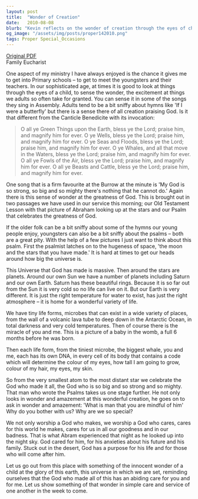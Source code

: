 ```yaml
---
layout: post
title:  "Wonder of Creation"
date:   2010-08-08
blurb: "Kevin reflects on the wonder of creation through the eyes of children, drawing parallels between their songs and the Canticle Benedicite. He emphasizes the vastness of the universe and the intricacy of life, from microbes to human DNA, to illustrate the greatness of God. The sermon concludes with a call to recognize God's care for us and to respond with care and service towards others."
og_image: "/assets/img/posts/proper142010.png"
tags: Proper Special_Occasions
---
```

[Original PDF](/assets/pdf/proper142010.pdf)    
Family Eucharist

One aspect of my ministry I have always enjoyed is the chance it gives me to get into Primary schools – to get to meet the youngsters and their teachers. In our sophisticated age, at times it is good to look at things through the eyes of a child, to sense the wonder, the excitement at things we adults so often take for granted. You can sense it in some of the songs they sing in Assembly. Adults tend to be a bit sniffy about hymns like 'If I were a butterfly' but there is a sense there of all creation praising God. Is it that different from the Canticle Benedicite with its invocation:

> O all ye Green Things upon the Earth, bless ye the Lord; praise him, and magnify him for ever.
> O ye Wells, bless ye the Lord; praise him, and magnify him for ever.
> O ye Seas and Floods, bless ye the Lord; praise him, and magnify him for ever.
> O ye Whales, and all that move in the Waters, bless ye the Lord; praise him, and magnify him for ever.
> O all ye Fowls of the Air, bless ye the Lord; praise him, and magnify him for ever.
> O all ye Beasts and Cattle, bless ye the Lord; praise him, and magnify him for ever.

One song that is a firm favourite at the Burrow at the minute is 'My God is so strong, so big and so mighty there's nothing that he cannot do.' Again there is this sense of wonder at the greatness of God. This is brought out in two passages we have used in our service this morning; our Old Testament Lesson with that picture of Abraham looking up at the stars and our Psalm that celebrates the greatness of God.

If the older folk can be a bit sniffy about some of the hymns our young people enjoy, youngsters can also be a bit sniffy about the psalms – both are a great pity. With the help of a few pictures I just want to think about this psalm. First the psalmist latches on to the hugeness of space, 'the moon and the stars that you have made.' It is hard at times to get our heads around how big the universe is.

This Universe that God has made is massive. Then around the stars are planets. Around our own Sun we have a number of planets including Saturn and our own Earth. Saturn has these beautiful rings. Because it is so far out from the Sun it is very cold so no life can live on it. But our Earth is very different. It is just the right temperature for water to exist, has just the right atmosphere – it is home for a wonderful variety of life.

We have tiny life forms, microbes that can exist in a wide variety of places, from the wall of a volcanic lava tube to deep down in the Antarctic Ocean, in total darkness and very cold temperatures. Then of course there is the miracle of you and me. This is a picture of a baby in the womb, a full 6 months before he was born.

Then each life form, from the tiniest microbe, the biggest whale, you and me, each has its own DNA, in every cell of its body that contains a code which will determine the colour of my eyes, how tall I am going to grow, colour of my hair, my eyes, my skin.

So from the very smallest atom to the most distant star we celebrate the God who made it all, the God who is so big and so strong and so mighty. That man who wrote the Psalms takes us one stage further. He not only looks in wonder and amazement at this wonderful creation, he goes on to ask in wonder and amazement: 'What is man that you are mindful of him' Why do you bother with us? Why are we so special?

We not only worship a God who makes, we worship a God who cares, cares for this world he makes, cares for us in all our goodness and in our badness. That is what Abram experienced that night as he looked up into the night sky. God cared for him, for his anxieties about his future and his family. Stuck out in the desert, God has a purpose for his life and for those who will come after him.

Let us go out from this place with something of the innocent wonder of a child at the glory of this earth, this universe in which we are set, reminding ourselves that the God who made all of this has an abiding care for you and for me. Let us show something of that wonder in simple care and service of one another in the week to come.
